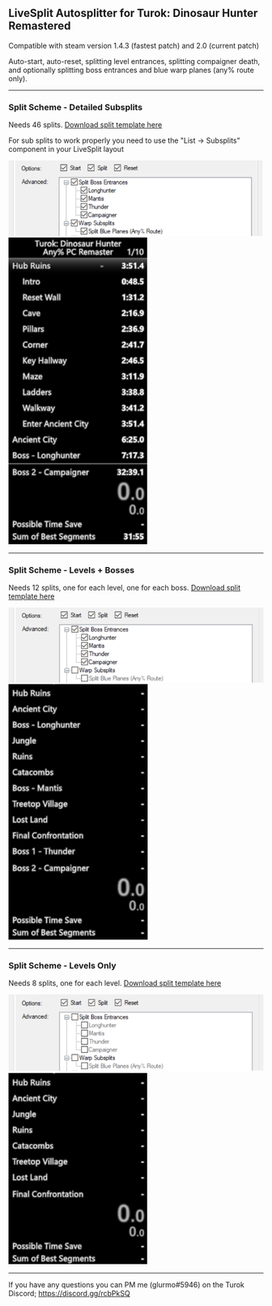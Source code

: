 ## LiveSplit Autosplitter for Turok: Dinosaur Hunter Remastered

Compatible with steam version 1.4.3 (fastest patch) and 2.0 (current patch)

Auto-start, auto-reset, splitting level entrances, splitting compaigner death, and optionally splitting boss entrances and blue warp planes (any% route only).

---

### Split Scheme - Detailed Subsplits

Needs 46 splits. [Download split template here](https://raw.githubusercontent.com/Glurmo/LiveSplit.ASL.Turok/master/turok-detailed-subsplits.lss)

For sub splits to work properly you need to use the "List -> Subsplits" component in your LiveSplit layout 

![detailed](img/config-detailed.png)
![detailed](img/ls-detailed.png)

---

### Split Scheme - Levels + Bosses

Needs 12 splits, one for each level, one for each boss. [Download split template here](https://raw.githubusercontent.com/Glurmo/LiveSplit.ASL.Turok/master/turok-levels-bosses.lss)

![levels and bosses](img/config-levelsandbosses.png)
![levels and bosses](img/ls-levelsandbosses.png)

--- 

### Split Scheme - Levels Only

Needs 8 splits, one for each level. [Download split template here](https://raw.githubusercontent.com/Glurmo/LiveSplit.ASL.Turok/master/turok-levels.lss)

![levels only](img/config-levelsonly.png)
![levels only](img/ls-levelsonly.png)

---

If you have any questions you can PM me (glurmo#5946) on the Turok Discord; https://discord.gg/rcbPkSQ
